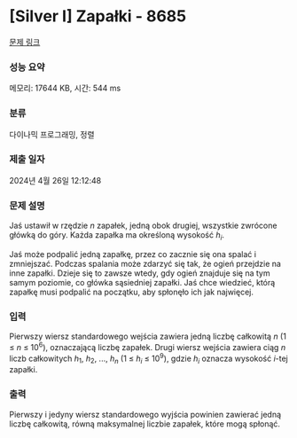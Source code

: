 # [Silver I] Zapałki - 8685 

[문제 링크](https://www.acmicpc.net/problem/8685) 

### 성능 요약

메모리: 17644 KB, 시간: 544 ms

### 분류

다이나믹 프로그래밍, 정렬

### 제출 일자

2024년 4월 26일 12:12:48

### 문제 설명

<p>Jaś ustawił w rzędzie <em>n</em> zapałek, jedną obok drugiej, wszystkie zwrócone główką do góry. Każda zapałka ma określoną wysokość <em>h<sub>i</sub></em>.</p>

<p>Jaś może podpalić jedną zapałkę, przez co zacznie się ona spalać i zmniejszać. Podczas spalania może zdarzyć się tak, że ogień przejdzie na inne zapałki. Dzieje się to zawsze wtedy, gdy ogień znajduje się na tym samym poziomie, co główka sąsiedniej zapałki. Jaś chce wiedzieć, którą zapałkę musi podpalić na początku, aby spłonęło ich jak najwięcej.</p>

### 입력 

 <p>Pierwszy wiersz standardowego wejścia zawiera jedną liczbę całkowitą <em>n</em> (1 ≤ <em>n</em> ≤ 10<sup>6</sup>), oznaczającą liczbę zapałek. Drugi wiersz wejścia zawiera ciąg <em>n</em> liczb całkowitych <em>h</em><sub>1</sub>, <em>h</em><sub>2</sub>, ..., <em>h<sub>n</sub></em> (1 ≤ <em>h<sub>i</sub></em> ≤ 10<sup>9</sup>), gdzie <em>h<sub>i</sub></em> oznacza wysokość <em>i</em>-tej zapałki.</p>

### 출력 

 <p>Pierwszy i jedyny wiersz standardowego wyjścia powinien zawierać jedną liczbę całkowitą, równą maksymalnej liczbie zapałek, które mogą spłonąć.</p>

